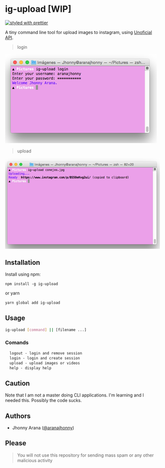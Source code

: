 # ig-upload [WIP]

[![styled with prettier](https://img.shields.io/badge/styled_with-prettier-ff69b4.svg)](https://github.com/prettier/prettier)

A tiny command line tool for upload images to instagram, using [Unoficial API](https://github.com/huttarichard/instagram-private-api/).

>login

![](static/screen2.png)

>upload

![](static/screen1.png)

## Installation

Install using npm:
```
npm install -g ig-upload
```
or yarn
```
yarn global add ig-upload
```
## Usage

```bash
ig-upload [command] || [filename ...]
```
### Comands
```
  logout - login and remove session
  login - login and create session
  upload - upload images or videos
  help - display help
```
## Caution

Note that I am not a master doing CLI applications. I'm learning and I needed this. Possibly the code sucks.

## Authors

- Jhonny Arana ([@aranajhonny](https://twitter.com/aranajhonny))

## Please

> You will not use this repository for sending mass spam or any other malicious activity
